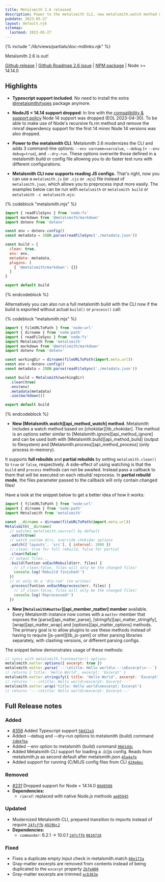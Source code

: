 ```yaml
---
title: Metalsmith 2.6 released
description: Power to the metalsmith CLI, new metalsmith.watch method & metalsmith.matter member.
pubdate: 2023-05-27
layout: default.njk
sitemap:
  lastmod: 2023-05-27
---
```

{% include "./lib/views/partials/doc-mdlinks.njk" %}

Metalsmith 2.6 is out!

[Github release](https://github.com/metalsmith/metalsmith/releases/tag/v2.6.0) |
[Github Roadmap 2.6 issue](https://github.com/metalsmith/metalsmith/issues/386) |
[NPM package](https://www.npmjs.com/package/metalsmith/v/2.6.0) | Node >= 14.14.0

## Highlights

* **Typescript support included**. No need to install the extra [@metalsmith/types](https://www.npmjs.com/package/@types/metalsmith) package anymore.

* **NodeJS < 14.14 support dropped**: In line with the [compatibility & support policy](https://github.com/metalsmith/metalsmith#compatibility--support-policy) Node 14 support was dropped (EOL 2023-04-30). To be able to make use of Node's recursive fs.rm method and remove the rimraf dependency support for the first 14 minor Node 14 versions was also dropped.

* **Power to the metalsmith CLI**. Metalsmith 2.6 modernizes the CLI and adds 3 command-line options: `--env varname=varvalue`, `--debug` (= `--env debug=true`), and `--dry-run`. These options overwrite those defined in a metalsmith build or config file allowing you to do faster test runs with different configurations.

* **Metalsmith CLI now supports reading JS configs.** That's right, now you can use a `metalsmith.js` (or `.cjs` or `.mjs`) file instead of `metalsmith.json`, which allows you to preprocess input more easily. The examples below can be run with `metalsmith` or `metalsmith build` or `metalsmith -c metalsmith.mjs`:

{% codeblock "metalsmith.mjs" %}
```js
import { readFileSync } from 'node:fs'
import markdown from '@metalsmith/markdown'
import dotenv from 'dotenv'

const env = dotenv.config()
const metadata = JSON.parse(readFileSync('./metadata.json'))

const build = {
  clean: true,
  env: env,
  metadata: metadata,
  plugins: [
    { '@metalsmith/markdown': {}}
  ]
}

export default build
```
{% endcodeblock %}

Alternatively you can also run a full metalsmith build with the CLI now if the build is exported without actual `build()` or `process()` call:

{% codeblock "metalsmith.mjs" %}
```js
import { fileURLToPath } from 'node:url'
import { dirname } from 'node:path'
import { readFileSync } from 'node:fs'
import Metalsmith from 'metalsmith'
import markdown from '@metalsmith/markdown'
import dotenv from 'dotenv'

const workingDir = dirname(fileURLToPath(import.meta.url))
const env = dotenv.config()
const metadata = JSON.parse(readFileSync('./metadata.json'))

const build = Metalsmith(workingDir)
  .clean(true)
  .env(env)
  .metadata(metadata)
  .use(markdown())

export default build
```
{% endcodeblock %}


* **New [Metalsmith.watch][api_method_watch] method**. Metalsmith includes a watch method based on [chokidar][lib_chokidar]. The method is an options setter similar to [Metalsmith.ignore][api_method_ignore] and can be used both with [Metalsmith.build][api_method_build] (output to filesystem) and [Metalsmith.process][api_method_process] (only process in-memory).

It supports **full rebuilds** and **partial rebuilds** by setting `metalsmith.clean()` to `true` or `false`, respectively. A side-effect of using watching is that the `build` and `process` methods can not be awaited. Instead pass a callback to them that will be executed on each rebuild/ reprocess. In **partial rebuild mode**, the files parameter passed to the callback will only contain changed files!

Have a look at the snippet below to get a better idea of how it works:

```js
import { fileURLToPath } from 'node:url'
import { dirname } from 'node:path'
import Metalsmith from 'metalsmith'

const __dirname = dirname(fileURLToPath(import.meta.url))
Metalsmith(__dirname)
  // watches metalsmith.source() by default
  .watch(true)
  // watch custom dirs, override chokidar options
  .watch(['layouts', 'src'], { interval: 2000 })
  // clean: true for full rebuild, false for partial
  .clean(false)
  // output files...
  .build(funtion onEachRebuild(err, files) {
    // if clean:false, files will only be the changed files!
    console.log('Rebuild finished!')
  })
  // or only do a 'dry-run' (no writes)
  .process(funtion onEachReprocess(err, files) {
    // if clean:false, files will only be the changed files!
    console.log('Reprocessed!')
  })
```

* **New [`Metalsmith#matter`][api_member_matter] member** available. Every Metalsmith instance now comes with a `matter` member that exposes the [parse][api_matter_parse], [stringify][api_matter_stringify], [wrap][api_matter_wrap] and [options][api_matter_options] methods. The primary goal is to allow plugins to use these methods instead of having to require [js-yaml][lib_js-yaml] or other parsing libraries separately, with clashing versions, or different parsing configs.

The snippet below demonstrates usage of these methods:

  ```js
  // syncs with metalsmith.frontmatter() options
  metalsmith.matter.options({ excerpt: true })
  metalsmith.matter.parse(`---\ntitle: Hello world\n---\nExcerpt\n---`)
  // returns { title: 'Hello World', excerpt: 'Excerpt' }
  metalsmith.matter.stringify({ title: 'Hello World', excerpt: 'Excerpt' })
  // returns '---\ntitle: Hello world\nexcerpt: Excerpt---'
  metalsmith.matter.wrap('title: Hello world\nexcerpt: Excerpt')
  // returns '---\ntitle: Hello world\nexcerpt: Excerpt---'
  ```

## Full Release notes

### Added

- [#356] Added Typescript support [`58d22a3`](https://github.com/metalsmith/metalsmith/commit/58d22a3)
- Added --debug and --dry-run options to metalsmith (build) command [`2d84fbe`](https://github.com/metalsmith/metalsmith/commit/2d84fbe)
- Added --env option to metalsmith (build) command [`9661ddc`](https://github.com/metalsmith/metalsmith/commit/9661ddc)
- Added Metalsmith CLI support for loading a .(c)js config. Reads from metalsmith.js as second default after metalsmith.json [`45a4afe`](https://github.com/metalsmith/metalsmith/commit/45a4afe)
- Added support for running (C/M)JS config files from CLI [`424e6ec`](https://github.com/metalsmith/metalsmith/commit/424e6ec)

### Removed

- [#231] Dropped support for Node < 14.14.0 [`80d8508`](https://github.com/metalsmith/metalsmith/commit/80d8508)
- **Dependencies:**
  - `rimraf`: replaced with native Node.js methods [`ae05945`](https://github.com/metalsmith/metalsmith/commit/ae05945)

### Updated

- Modernized Metalsmith CLI, prepared transition to imports instead of require [`24fcffb`](https://github.com/metalsmith/metalsmith/commit/24fcffb) [`4929bc2`](https://github.com/metalsmith/metalsmith/commit/4929bc2)
- **Dependencies:**
  - `commander`: 6.2.1 -> 10.0.1 [`24fcffb`](https://github.com/metalsmith/metalsmith/commit/24fcffb) [`0810728`](https://github.com/metalsmith/metalsmith/commit/0810728)

### Fixed

- Fixes a duplicate empty input check in metalsmith.match [`60e173a`](https://github.com/metalsmith/metalsmith/commit/60e173a)
- Gray-matter excerpts are removed from contents instead of being duplicated to the `excerpt` property [`2bfe800`](https://github.com/metalsmith/metalsmith/commit/2bfe800)
- Gray-matter excerpts are trimmed [`acb363e`](https://github.com/metalsmith/metalsmith/commit/acb363e)

[#231]: https://github.com/metalsmith/metalsmith/issues/231
[#356]: https://github.com/metalsmith/metalsmith/issues/356
